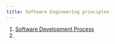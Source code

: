 ```yaml
---
title: Software Engineering principles
---
```


1. [Software Development Process](Software%20Development%20Process.md)
2. 